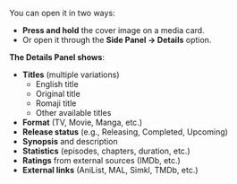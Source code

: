 You can open it in two ways:  
- **Press and hold** the cover image on a media card.  
- Or open it through the **Side Panel → Details** option.  

**The Details Panel shows**:  
- **Titles** (multiple variations)  
  - English title  
  - Original title  
  - Romaji title  
  - Other available titles  
- **Format** (TV, Movie, Manga, etc.)  
- **Release status** (e.g., Releasing, Completed, Upcoming)  
- **Synopsis** and description  
- **Statistics** (episodes, chapters, duration, etc.)  
- **Ratings** from external sources (IMDb, etc.)  
- **External links** (AniList, MAL, Simkl, TMDb, etc.)